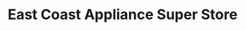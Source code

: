 ---
title: "East Coast Appliance Super Store"
url: /virginia-beach/east-coast-appliance-super-store/
shop: appliance
---